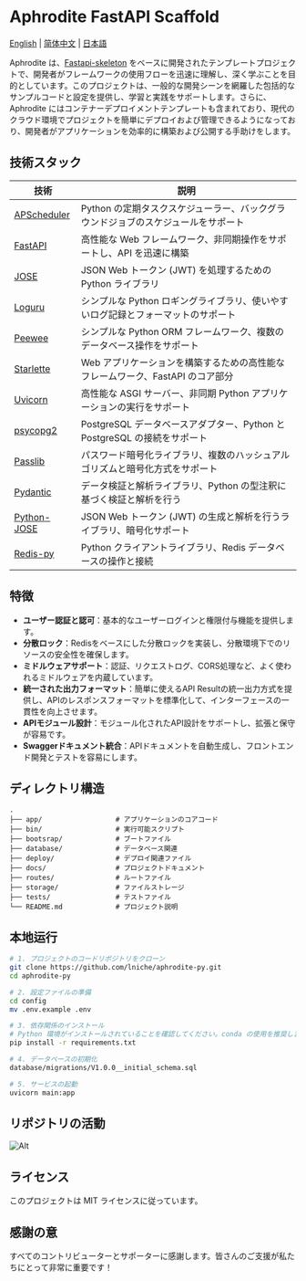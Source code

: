 # Aphrodite FastAPI Scaffold

[English](README.md) | [简体中文](README-zh.md) | [日本語](README-ja)

Aphrodite は、[Fastapi-skeleton](https://github.com/kaxiluo/fastapi-skeleton)
をベースに開発されたテンプレートプロジェクトで、開発者がフレームワークの使用フローを迅速に理解し、深く学ぶことを目的としています。このプロジェクトは、一般的な開発シーンを網羅した包括的なサンプルコードと設定を提供し、学習と実践をサポートします。さらに、Aphrodite
にはコンテナーデプロイメントテンプレートも含まれており、現代のクラウド環境でプロジェクトを簡単にデプロイおよび管理できるようになっており、開発者がアプリケーションを効率的に構築および公開する手助けをします。

## 技術スタック

| 技術                                                     | 説明                                                  |
|--------------------------------------------------------|-----------------------------------------------------|
| [APScheduler](https://github.com/agronholm/APScheduer) | Python の定期タスクスケジューラー、バックグラウンドジョブのスケジュールをサポート        |
| [FastAPI](https://fastapi.tiangolo.com/)               | 高性能な Web フレームワーク、非同期操作をサポートし、API を迅速に構築             |
| [JOSE](https://github.com/python-jose/jose)            | JSON Web トークン (JWT) を処理するための Python ライブラリ           |
| [Loguru](https://github.com/Delgan/loguru)             | シンプルな Python ロギングライブラリ、使いやすいログ記録とフォーマットのサポート        |
| [Peewee](http://docs.peewee-orm.com/en/latest/)        | シンプルな Python ORM フレームワーク、複数のデータベース操作をサポート           |
| [Starlette](https://www.starlette.io/)                 | Web アプリケーションを構築するための高性能なフレームワーク、FastAPI のコア部分       |
| [Uvicorn](https://www.uvicorn.org/)                    | 高性能な ASGI サーバー、非同期 Python アプリケーションの実行をサポート          |
| [psycopg2](https://github.com/psycopg/psycopg2)        | PostgreSQL データベースアダプター、Python と PostgreSQL の接続をサポート |
| [Passlib](https://passlib.readthedocs.io/en/stable/)   | パスワード暗号化ライブラリ、複数のハッシュアルゴリズムと暗号化方式をサポート              |
| [Pydantic](https://pydantic-docs.helpmanual.io/)       | データ検証と解析ライブラリ、Python の型注釈に基づく検証と解析を行う               |
| [Python-JOSE](https://github.com/mpdavis/python-jose)  | JSON Web トークン (JWT) の生成と解析を行うライブラリ、暗号化サポート          |
| [Redis-py](https://github.com/andymccurdy/redis-py)    | Python クライアントライブラリ、Redis データベースの操作と接続               |

## 特徴

- **ユーザー認証と認可**：基本的なユーザーログインと権限付与機能を提供します。
- **分散ロック**：Redisをベースにした分散ロックを実装し、分散環境下でのリソースの安全性を確保します。
- **ミドルウェアサポート**：認証、リクエストログ、CORS処理など、よく使われるミドルウェアを内蔵しています。
- **統一された出力フォーマット**：簡単に使えるAPI Resultの統一出力方式を提供し、APIのレスポンスフォーマットを標準化して、インターフェースの一貫性を向上させます。
- **APIモジュール設計**：モジュール化されたAPI設計をサポートし、拡張と保守が容易です。
- **Swaggerドキュメント統合**：APIドキュメントを自動生成し、フロントエンド開発とテストを容易にします。

## ディレクトリ構造

```
.
├── app/                  # アプリケーションのコアコード
├── bin/                  # 実行可能スクリプト
├── bootsrap/             # ブートファイル
├── database/             # データベース関連
├── deploy/               # デプロイ関連ファイル
├── docs/                 # プロジェクトドキュメント
├── routes/               # ルートファイル
├── storage/              # ファイルストレージ
├── tests/                # テストファイル
└── README.md             # プロジェクト説明
```

## 本地运行

```bash
# 1. プロジェクトのコードリポジトリをクローン
git clone https://github.com/lniche/aphrodite-py.git
cd aphrodite-py

# 2. 設定ファイルの準備
cd config
mv .env.example .env

# 3. 依存関係のインストール
# Python 環境がインストールされていることを確認してください。conda の使用を推奨します。
pip install -r requirements.txt

# 4. データベースの初期化
database/migrations/V1.0.0__initial_schema.sql

# 5. サービスの起動
uvicorn main:app
```

## リポジトリの活動

![Alt](https://repobeats.axiom.co/api/embed/57c3b523ffb088038484a6b3883890a2615b3fa5.svg "Repobeats analytics image")

## ライセンス

このプロジェクトは MIT ライセンスに従っています。

## 感謝の意

すべてのコントリビューターとサポーターに感謝します。皆さんのご支援が私たちにとって非常に重要です！
